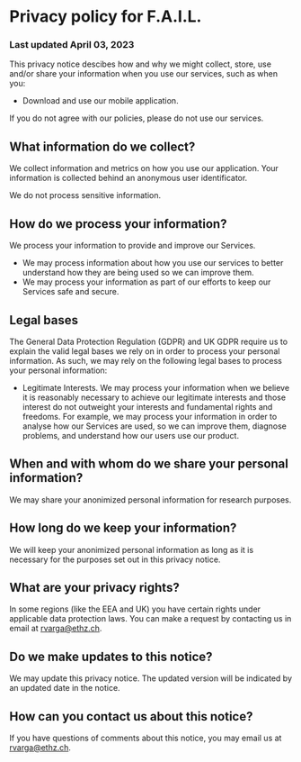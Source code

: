 # Privacy policy for F.A.I.L.

### Last updated April 03, 2023

This privacy notice descibes how and why we might collect, store, use and/or share your information when you use our services, such as when you:

* Download and use our mobile application.

If you do not agree with our policies, please do not use our services.

## What information do we collect?

We collect information and metrics on how you use our application. Your information is collected behind an anonymous user identificator.

We do not process sensitive information.

## How do we process your information?

We process your information to provide and improve our Services.

* We may process information about how you use our services to better understand how they are being used so we can improve them.
* We may process your information as part of our efforts to keep our Services safe and secure.

## Legal bases

The General Data Protection Regulation (GDPR) and UK GDPR require us to explain the valid legal bases we rely on in order to process your personal information. As such, we may rely on the following legal bases to process your personal information:

* Legitimate Interests. We may process your information when we believe it is reasonably necessary to achieve our legitimate interests and those interest do not outweight your interests and fundamental rights and freedoms. For example, we may process your information in order to analyse how our Services are used, so we can improve them, diagnose problems, and understand how our users use our product.

## When and with whom do we share your personal information?

We may share your anonimized personal information for research purposes.

## How long do we keep your information?

We will keep your anonimized personal information as long as it is necessary for the purposes set out in this privacy notice.

## What are your privacy rights?

In some regions (like the EEA and UK) you have certain rights under applicable data protection laws. You can make a request by contacting us in email at rvarga@ethz.ch.

## Do we make updates to this notice?

We may update this privacy notice. The updated version will be indicated by an updated date in the notice.

## How can you contact us about this notice?

If you have questions of comments about this notice, you may email us at rvarga@ethz.ch.